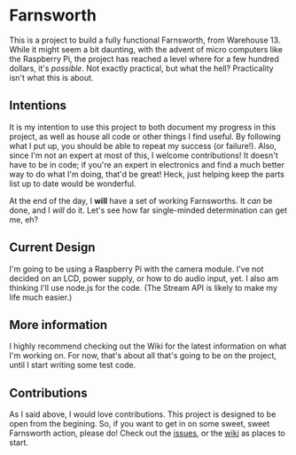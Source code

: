 # Farnsworth

This is a project to build a fully functional Farnsworth, from Warehouse 13. While it might seem a bit daunting, with the advent of micro computers like the Raspberry Pi, the project has reached a level where for a few hundred dollars, it's _possible_. Not exactly practical, but what the hell? Practicality isn't what this is about.

## Intentions

It is my intention to use this project to both document my progress in this project, as well as house all code or other things I find useful. By following what I put up, you should be able to repeat my success (or failure!). Also, since I'm not an expert at most of this, I welcome contributions! It doesn't have to be in code; if you're an expert in electronics and find a much better way to do what I'm doing, that'd be great! Heck, just helping keep the parts list up to date would be wonderful.

At the end of the day, I **will** have a set of working Farnsworths. It _can_ be done, and I _will_ do it. Let's see how far single-minded determination can get me, eh?

## Current Design

I'm going to be using a Raspberry Pi with the camera module. I've not decided on an LCD, power supply, or how to do audio input, yet. I also am thinking I'll use node.js for the code. (The Stream API is likely to make my life much easier.)

## More information

I highly recommend checking out the Wiki for the latest information on what I'm working on. For now, that's about all that's going to be on the project, until I start writing some test code.

## Contributions

As I said above, I would love contributions. This project is designed to be open from the begining. So, if you want to get in on some sweet, sweet Farnsworth action, please do! Check out the [issues](https://github.com/Morgul/farnsworth/issues), or the [wiki](https://github.com/Morgul/farnsworth/wiki) as places to start.

